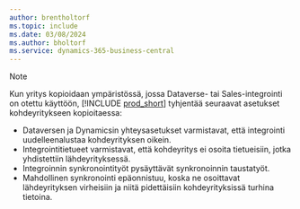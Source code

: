 ```yaml
---
author: brentholtorf
ms.topic: include
ms.date: 03/08/2024
ms.author: bholtorf
ms.service: dynamics-365-business-central
---
```


> [!NOTE]
> Kun yritys kopioidaan ympäristössä, jossa Dataverse- tai Sales-integrointi on otettu käyttöön, [!INCLUDE [prod_short](prod_short.md)] tyhjentää seuraavat asetukset kohdeyritykseen kopioitaessa:
>
> * Dataversen ja Dynamicsin yhteysasetukset varmistavat, että integrointi uudelleenalustaa kohdeyrityksen oikein.
> * Integrointitietueet varmistavat, että kohdeyritys ei osoita tietueisiin, jotka yhdistettiin lähdeyrityksessä.
> * Integroinnin synkronointityöt pysäyttävät synkronoinnin taustatyöt.
> * Mahdollinen synkronointi epäonnistuu, koska ne osoittavat lähdeyrityksen virheisiin ja niitä pidettäisiin kohdeyrityksissä turhina tietoina.